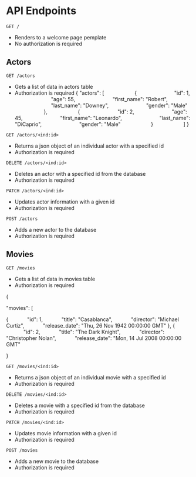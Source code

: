 
# API Endpoints

   

    GET /
    

 - Renders to a welcome page pemplate
 - No authorization is required

## Actors 

    GET /actors
 - Gets a list of data in actors table
 - Authorization is required
{ 
	  "actors": [
	  &nbsp;&nbsp;&nbsp;&nbsp;&nbsp;&nbsp;&nbsp;&nbsp;&nbsp;&nbsp;&nbsp;&nbsp;&nbsp;&nbsp;&nbsp;&nbsp;&nbsp;&nbsp;&nbsp;&nbsp;{
						    &nbsp;&nbsp;&nbsp;&nbsp;&nbsp;&nbsp;&nbsp;&nbsp;&nbsp;&nbsp;&nbsp;&nbsp;&nbsp;&nbsp;&nbsp;&nbsp;&nbsp;&nbsp;&nbsp;&nbsp;&nbsp;&nbsp;&nbsp;&nbsp;&nbsp;"id": 1,
						    &nbsp;&nbsp;&nbsp;&nbsp;&nbsp;&nbsp;&nbsp;&nbsp;&nbsp;&nbsp;&nbsp;&nbsp;&nbsp;&nbsp;&nbsp;&nbsp;&nbsp;&nbsp;&nbsp;&nbsp;&nbsp;&nbsp;&nbsp;&nbsp;&nbsp;"age": 55,
						    &nbsp;&nbsp;&nbsp;&nbsp;&nbsp;&nbsp;&nbsp;&nbsp;&nbsp;&nbsp;&nbsp;&nbsp;&nbsp;&nbsp;&nbsp;&nbsp;&nbsp;&nbsp;&nbsp;&nbsp;&nbsp;&nbsp;&nbsp;&nbsp;&nbsp;"first_name": "Robert",
						    &nbsp;&nbsp;&nbsp;&nbsp;&nbsp;&nbsp;&nbsp;&nbsp;&nbsp;&nbsp;&nbsp;&nbsp;&nbsp;&nbsp;&nbsp;&nbsp;&nbsp;&nbsp;&nbsp;&nbsp;&nbsp;&nbsp;&nbsp;&nbsp;&nbsp;"last_name": "Downey",
						    &nbsp;&nbsp;&nbsp;&nbsp;&nbsp;&nbsp;&nbsp;&nbsp;&nbsp;&nbsp;&nbsp;&nbsp;&nbsp;&nbsp;&nbsp;&nbsp;&nbsp;&nbsp;&nbsp;&nbsp;&nbsp;&nbsp;&nbsp;&nbsp;&nbsp;"gender": "Male"
						    &nbsp;&nbsp;&nbsp;&nbsp;&nbsp;&nbsp;&nbsp;&nbsp;&nbsp;&nbsp;&nbsp;&nbsp;&nbsp;&nbsp;&nbsp;&nbsp;&nbsp;&nbsp;&nbsp;&nbsp;},
							&nbsp;&nbsp;&nbsp;&nbsp;&nbsp;&nbsp;&nbsp;&nbsp;&nbsp;&nbsp;&nbsp;&nbsp;&nbsp;&nbsp;&nbsp;&nbsp;&nbsp;&nbsp;&nbsp;&nbsp;{
						    &nbsp;&nbsp;&nbsp;&nbsp;&nbsp;&nbsp;&nbsp;&nbsp;&nbsp;&nbsp;&nbsp;&nbsp;&nbsp;&nbsp;&nbsp;&nbsp;&nbsp;&nbsp;&nbsp;&nbsp;&nbsp;&nbsp;&nbsp;&nbsp;&nbsp;"id": 2,
						    &nbsp;&nbsp;&nbsp;&nbsp;&nbsp;&nbsp;&nbsp;&nbsp;&nbsp;&nbsp;&nbsp;&nbsp;&nbsp;&nbsp;&nbsp;&nbsp;&nbsp;&nbsp;&nbsp;&nbsp;&nbsp;&nbsp;&nbsp;&nbsp;&nbsp;"age": 45,
						    &nbsp;&nbsp;&nbsp;&nbsp;&nbsp;&nbsp;&nbsp;&nbsp;&nbsp;&nbsp;&nbsp;&nbsp;&nbsp;&nbsp;&nbsp;&nbsp;&nbsp;&nbsp;&nbsp;&nbsp;&nbsp;&nbsp;&nbsp;&nbsp;&nbsp;"first_name": "Leonardo",
						    &nbsp;&nbsp;&nbsp;&nbsp;&nbsp;&nbsp;&nbsp;&nbsp;&nbsp;&nbsp;&nbsp;&nbsp;&nbsp;&nbsp;&nbsp;&nbsp;&nbsp;&nbsp;&nbsp;&nbsp;&nbsp;&nbsp;&nbsp;&nbsp;&nbsp;"last_name": "DiCaprio",
						    &nbsp;&nbsp;&nbsp;&nbsp;&nbsp;&nbsp;&nbsp;&nbsp;&nbsp;&nbsp;&nbsp;&nbsp;&nbsp;&nbsp;&nbsp;&nbsp;&nbsp;&nbsp;&nbsp;&nbsp;&nbsp;&nbsp;&nbsp;&nbsp;&nbsp;"gender": "Male"
						    &nbsp;&nbsp;&nbsp;&nbsp;&nbsp;&nbsp;&nbsp;&nbsp;&nbsp;&nbsp;&nbsp;&nbsp;&nbsp;&nbsp;&nbsp;&nbsp;&nbsp;&nbsp;&nbsp;&nbsp;}
				    &nbsp;&nbsp;&nbsp;&nbsp;&nbsp;&nbsp;&nbsp;&nbsp;&nbsp;&nbsp;&nbsp;&nbsp;&nbsp;&nbsp;&nbsp;&nbsp;&nbsp;&nbsp;&nbsp;&nbsp;]
}

 ```
GET /actors/<ind:id>
```

 - Returns a json object of an individual actor with a specified id
 - Authorization is required
 
 ```
DELETE /actors/<ind:id>
```

 - Deletes an actor with a specified id from the database
 - Authorization is required
 
 ```
PATCH /actors/<ind:id>
```

 - Updates actor information with a given id
 - Authorization is required
 
```
POST /actors
```

 - Adds a new actor to the database
 - Authorization is required
 
 ## Movies 

    GET /movies
 - Gets a list of  data in movies table
 - Authorization is required

{

"movies": [

{
&nbsp;&nbsp;&nbsp;&nbsp;&nbsp;&nbsp;&nbsp;&nbsp;&nbsp;&nbsp;&nbsp;&nbsp;"id": 1,
&nbsp;&nbsp;&nbsp;&nbsp;&nbsp;&nbsp;&nbsp;&nbsp;&nbsp;&nbsp;&nbsp;&nbsp;"title": "Casablanca",
&nbsp;&nbsp;&nbsp;&nbsp;&nbsp;&nbsp;&nbsp;&nbsp;&nbsp;&nbsp;&nbsp;&nbsp;"director": "Michael Curtiz",
&nbsp;&nbsp;&nbsp;&nbsp;&nbsp;&nbsp;&nbsp;&nbsp;&nbsp;&nbsp;&nbsp;&nbsp;"release_date": "Thu, 26 Nov 1942 00:00:00 GMT"
},
{
&nbsp;&nbsp;&nbsp;&nbsp;&nbsp;&nbsp;&nbsp;&nbsp;&nbsp;&nbsp;&nbsp;&nbsp;"id": 2,
&nbsp;&nbsp;&nbsp;&nbsp;&nbsp;&nbsp;&nbsp;&nbsp;&nbsp;&nbsp;&nbsp;&nbsp;"title": "The Dark Knight",
&nbsp;&nbsp;&nbsp;&nbsp;&nbsp;&nbsp;&nbsp;&nbsp;&nbsp;&nbsp;&nbsp;&nbsp;"director": "Christopher Nolan",
&nbsp;&nbsp;&nbsp;&nbsp;&nbsp;&nbsp;&nbsp;&nbsp;&nbsp;&nbsp;&nbsp;&nbsp;"release_date": "Mon, 14 Jul 2008 00:00:00 GMT"

}

 ```
GET /movies/<ind:id>
```

 - Returns a json object of an individual movie with a specified id
 - Authorization is required
 
 ```
DELETE /movies/<ind:id>
```

 - Deletes a movie with a specified id from the database
 - Authorization is required
 
 ```
PATCH /movies/<ind:id>
```

 - Updates movie information with a given id
 - Authorization is required
 
```
POST /movies
```

 - Adds a new movie to the database
 - Authorization is required